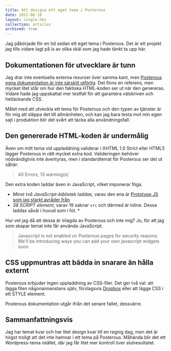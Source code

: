 ```yaml
---
title: Att designa ett eget tema i Posterous
date: 2011-06-18
layout: single.hbs
collection: articles
archived: true
---
```

Jag påbörjade för en tid sedan ett eget tema i Posterous. Det är ett
projekt jag tills vidare lagt på is av olika skäl som jag hade tänkt ta
upp här.

Dokumentationen för utvecklare är tunn
--------------------------------------

Jag drar inte eventuella externa resurser över samma kant, men
[Posterous egna dokumentation är inte särskilt
utförlig](http://posterous.com/theming). Det finns en referens, men
mycket litet står om hur den faktiska HTML-koden ser ut när den
genereras. Vidare hade jag uppskattat mer testfall för att garantera
välskriven och heltäckande CSS.

Målet med att utveckla ett tema för Posterous och den typen av tjänster
är för mig att släppa det till allmänheten, och kan jag bara testa mot
min egen sajt i produktion blir det svårt att täcka alla
användningsfall.

Den genererade HTML-koden är undermålig
---------------------------------------

Även om mitt tema vid uppladdning validerar i XHTML 1.0 Strict eller
HTML5 lägger Posterous in rätt mycket extra kod. Valideringen behöver
nödvändigtvis inte äventyras, men i standardtemat för Posterous ser det
ut såhär:

> 40 Errors, 13 warning(s)

Den extra koden laddar även in JavaScript, vilket imponerar föga.

-   *Minst två JavaScript-bibliotek laddas*, varav den ena är [Prototype
    JS som jag starkt avråder
    från](http://madr.se/lasvart-utoka-inte-dom-anvand-ett-wrapper-obj).
-   *38 SCRIPT element*, varav 19 saknar `src` och därmed är inline.
    Dessa laddas såväl i huvud som i fot. \*

Hur vet jag då att dessa är inlagda av Posterous och inte mig? Jo, för
att jag som skapar temat inte får använda JavaScript.

> Javascript is not enabled on Posterous pages for security reasons.
> We'll be introducing ways you can add your own javascript widgets
> soon.

CSS uppmuntras att bädda in snarare än hålla externt
----------------------------------------------------

Posterous erbjuder ingen uppladdning av CSS-filer. Det ger två val: att
lägga filen någonannanstans själv, förslagsvis
[Dropbox](http://dropbox.com) eller att lägga CSS i ett STYLE element.

Posterous dokumentation utgår ifrån det senare fallet, dessvärre.

Sammanfattningsvis
------------------

Jag har temat kvar och har litet design kvar till en regnig dag, men det
är högst troligt att det inte hamnar i ett tema på Posterous. Måhända
blir det ett Wordpress-tema istället, där jag får litet mer kontroll
över slutresultatet.